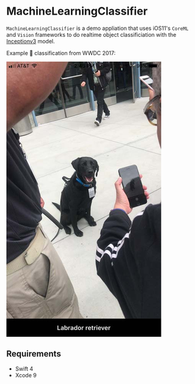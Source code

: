 #  MachineLearningClassifier

`MachineLearningClassifier` is a demo appliation that uses iOS11's `CoreML` and `Vision` frameworks to do realtime object classificiation with the [Inceptionv3](https://github.com/tensorflow/models/tree/master/inception "Inceptionv3") model.

Example 🐶 classification from WWDC 2017:

![Labrador Retriever](Resources/dog.jpg)

## Requirements
- Swift 4
- Xcode 9

